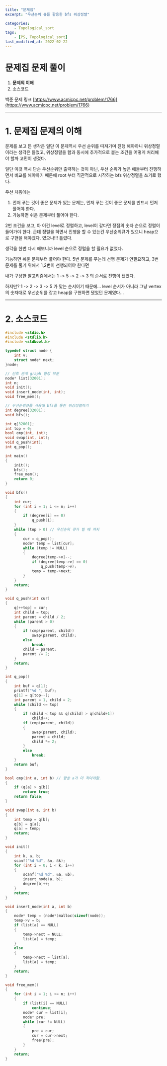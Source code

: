 ```yaml
---
title: "문제집"
excerpt: "우선순위 큐를 활용한 bfs 위상정렬"

categories:
    - Topological_sort
tags:
    - [PS, Topological_sort]
last_modified_at: 2022-02-22
---
```

# 문제집 문제 풀이
1. **문제의 이해**
2. 소스코드

백준 문제 링크 [https://www.acmicpc.net/problem/1766](https://www.acmicpc.net/problem/1766)


---

# 1. 문제집 문제의 이해

문제를 보고 든 생각은 일단 이 문제역시 우선 순위를 따져가며 진행 해야하니 위상정렬이라는 생각은 들었고, 위상정렬을 함과 동시에 추가적으로 붙는 조건을 어떻게 처리해야 할까 고민이 생겼다.

일단 이것 역시 단순 우선순위만 출력하는 것이 아닌, 우선 순위가 높은 애들부터 진행하면서 비교를 해야하기 때문에 root 부터 직관적으로 시작하는 bfs 위상정렬을 쓰기로 했다.

우선 처음에는 

1. 먼저 푸는 것이 좋은 문제가 있는 문제는, 먼저 푸는 것이 좋은 문제를 반드시 먼저 풀어야 한다.
2. 가능하면 쉬운 문제부터 풀어야 한다.

2번 조건을 보고, 아 이건 level로 정렬하고, level이 같다면 정점의 숫자 순으로 정렬이 들어가야 한다. 근데 정렬을 하면서 진행을 할 수 있는건 우선순위큐가 있으니 heap으로 구현을 해야겠다. 였으나!!! 틀렸다.

생각을 한번 다시 해보니까 level 순으로 정렬을 할 필요가 없었다.

가능하면 쉬운 문제부터 풀어야 한다. 5번 문제를 푸는데 선행 문제가 안필요하고, 3번 문제를 풀기 위해서 1,2번이 선행되어야 한다면

내가 구상한 알고리즘에서는 1 -> 5 -> 2 -> 3 의 순서로 진행이 됐었다.

하지만? 1 -> 2 -> 3 -> 5 가 맞는 순서이기 때문에... level 순서가 아니라 그냥 vertex의 숫자대로 우선순위를 잡고 heap을 구현하면 됐었던 문제였다...

---

# 2. 소스코드

```c
#include <stdio.h>
#include <stdlib.h>
#include <stdbool.h>

typedef struct node {
	int v;
	struct node* next;
}node;

// 선후 관계 graph 형성 부분
node* list[32001];
int n;
void init();
void insert_node(int, int);
void free_mem();

// 우선순위큐를 사용해 bfs를 통한 위상정렬하기
int degree[32001];
void bfs();

int q[32001];
int top = 0;
bool cmp(int, int);
void swap(int, int);
void q_push(int);
int q_pop();

int main()
{
	init();
	bfs();
	free_mem();
	return 0;
}

void bfs()
{
	int cur;
	for (int i = 1; i <= n; i++)
	{
		if (degree[i] == 0)
			q_push(i);
	}
	while (top > 0) // 우선순위 큐가 빌 때 까지
	{
		cur = q_pop();
		node* temp = list[cur];
		while (temp != NULL)
		{
			degree[temp->v]--;
			if (degree[temp->v] == 0)
				q_push(temp->v);
			temp = temp->next;
		}
	}
	return;
}

void q_push(int cur)
{
	q[++top] = cur;
	int child = top;
	int parent = child / 2;
	while (parent > 0)
	{
		if (cmp(parent, child))
			swap(parent, child);
		else
			break;
		child = parent;
		parent /= 2;
	}
	return;
}

int q_pop()
{
	int buf = q[1];
	printf("%d ", buf);
	q[1] = q[top--];
	int parent = 1, child = 2;
	while (child <= top)
	{
		if (child < top && q[child] > q[child+1])
			child++;
		if (cmp(parent, child))
		{
			swap(parent, child);
			parent = child;
			child *= 2;
		}
		else
			break;
	}
	return buf;
}

bool cmp(int a, int b) // 항상 a가 더 작아야함.
{
	if (q[a] > q[b])
		return true;
	return false;
}

void swap(int a, int b)
{
	int temp = q[b];
	q[b] = q[a];
	q[a] = temp;
	return;
}

void init()
{
	int k, a, b;
	scanf("%d %d", &n, &k);
	for (int i = 0; i < k; i++)
	{
		scanf("%d %d", &a, &b);
		insert_node(a, b);
		degree[b]++;
	}
	return;
}

void insert_node(int a, int b)
{
	node* temp = (node*)malloc(sizeof(node));
	temp->v = b;
	if (list[a] == NULL)
	{
		temp->next = NULL;
		list[a] = temp;
	}
	else
	{
		temp->next = list[a];
		list[a] = temp;
	}
	return;
}

void free_mem()
{
	for (int i = 1; i <= n; i++)
	{
		if (list[i] == NULL)
			continue;
		node* cur = list[i];
		node* pre;
		while (cur != NULL)
		{
			pre = cur;
			cur = cur->next;
			free(pre);
		}
	}
	return;
}
```
